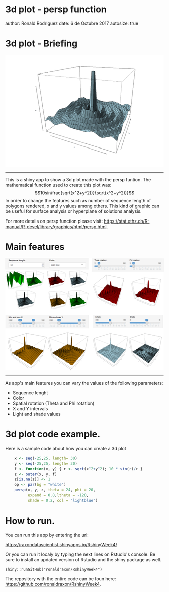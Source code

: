 3d plot - persp function
========================================================
author: Ronald Rodriguez
date: 6 de Octubre  2017
autosize: true

3d plot - Briefing
========================================================
![alt text](Presentation-figure/presentation.png)
***
This is a shiny app to show a 3d plot made with the persp 
funtion. The mathematical function used to create this plot 
was: $$10sin\frac{sqrt(x^2+y^2))}{sqrt(x^2+y^2))}$$ 
In order to change the features such as number of sequence length of polygons 
rendered, x and y values among others. This kind of graphic 
can be useful for surface analysis or hyperplane of solutions analysis.

For more details on persp function please visit: <https://stat.ethz.ch/R-manual/R-devel/library/graphics/html/persp.html>.

Main features
========================================================

![alt text](Presentation-figure/allfeat.png)
***
As app's main features you can vary the values of the 
following parameters:

- Sequence lenght
- Color
- Spatial rotation (Theta and Phi rotation)
- X and Y intervals
- Light and shade values


3d plot code example.
========================================================

Here is a sample code about how you can create a 3d plot


```r
    x <- seq(-25,25, length= 30)
    y <- seq(-25,25, length= 30)
    f <- function(x, y) { r <- sqrt(x^2+y^2); 10 * sin(r)/r }
    z <- outer(x, y, f)
    z[is.na(z)] <- 1
    op <- par(bg = "white")
    persp(x, y, z, theta = 24, phi = 20, 
          expand = 0.8,ltheta = -120, 
          shade = 0.2, col = "lightblue")
```

How to run.
========================================================

You can run this app by entering the url:

https://raxondatascientist.shinyapps.io/RshinyWeek4/

Or you can run it localy by typing the next lines on Rstudio's console.
Be sure to install an updated version of Rstudio and the 
shiny package as well.

```
shiny::runGitHub("ronaldraxon/RshinyWeek4")
```
The repository with the entire code can be foun here: <https://github.com/ronaldraxon/RshinyWeek4>.

